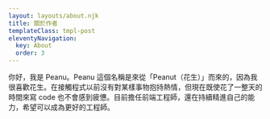 ```yaml
---
layout: layouts/about.njk
title: 關於作者
templateClass: tmpl-post
eleventyNavigation:
  key: About
  order: 3
---
```


你好，我是 Peanu。Peanu 這個名稱是來從「Peanut（花生）」而來的，因為我很喜歡花生。在接觸程式以前沒有對某樣事物抱持熱情，但現在既使花了一整天的時間來寫 code 也不會感到疲憊。目前擔任前端工程師，還在持續精進自己的能力，希望可以成為更好的工程師。
